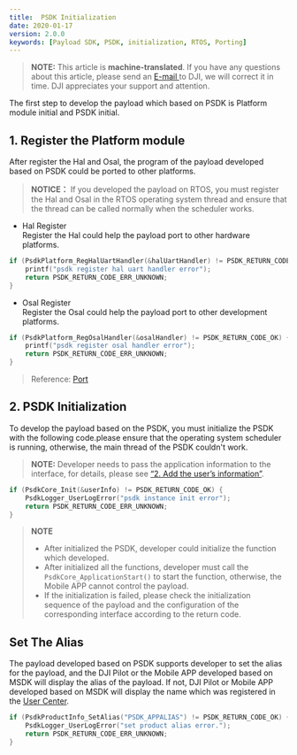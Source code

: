 ```yaml
---
title:  PSDK Initialization
date: 2020-01-17
version: 2.0.0
keywords: [Payload SDK, PSDK, initialization, RTOS, Porting]
---
```

> **NOTE:** This article is **machine-translated**. If you have any questions about this article, please send an <a href="mailto:dev@dji.com">E-mail </a>to DJI, we will correct it in time. DJI appreciates your support and attention.

The first step to develop the payload which based on PSDK is Platform module initial and PSDK initial.

## 1. Register the Platform module
After register the Hal and Osal, the program of the payload developed based on PSDK could be ported to other platforms.

> **NOTICE：** If you developed the payload on RTOS, you must register the Hal and Osal in the RTOS operating system thread and ensure that the thread can be called normally when the scheduler works.

* Hal Register   
Register the Hal could help the payload port to other hardware platforms.

```c
if (PsdkPlatform_RegHalUartHandler(&halUartHandler) != PSDK_RETURN_CODE_OK) {
    printf("psdk register hal uart handler error");
    return PSDK_RETURN_CODE_ERR_UNKNOWN;
}
```

* Osal Register   
Register the Osal could help the payload port to other development platforms.

```c
if (PsdkPlatform_RegOsalHandler(&osalHandler) != PSDK_RETURN_CODE_OK) {
    printf("psdk register osal handler error");
    return PSDK_RETURN_CODE_ERR_UNKNOWN;
}
```

> Reference: [Port](./Porting.html)

## 2. PSDK Initialization
To develop the payload based on the PSDK, you must initialize the PSDK with the following code.please ensure that the operating system scheduler is running, otherwise, the main thread of the PSDK couldn't work.
>**NOTE:** Developer needs to pass the application information to the interface, for details, please see [“2. Add the user’s information”](workflow/run-the-sample.html).

```c
if (PsdkCore_Init(&userInfo) != PSDK_RETURN_CODE_OK) {
    PsdkLogger_UserLogError("psdk instance init error");
    return PSDK_RETURN_CODE_ERR_UNKNOWN;
}
```

>**NOTE** 
> * After initialized the PSDK, developer could initialize the function which developed.
> * After initialized all the functions, developer must call the `PsdkCore_ApplicationStart()` to start the function, otherwise, the Mobile APP cannot control the payload.
> * If the initialization is failed, please check the initialization sequence of the payload and the configuration of the corresponding interface according to the return code.

## Set The Alias
The payload developed based on PSDK supports developer to set the alias for the payload, and the DJI Pilot or the Mobile APP developed based on MSDK will display the alias of the payload. If not, DJI Pilot or Mobile APP developed based on MSDK will display the name which was registered in the [User Center](https://developer.dji.com/user/apps/#all).

```c
if (PsdkProductInfo_SetAlias("PSDK_APPALIAS") != PSDK_RETURN_CODE_OK) {
    PsdkLogger_UserLogError("set product alias error.");
    return PSDK_RETURN_CODE_ERR_UNKNOWN;
}
```
